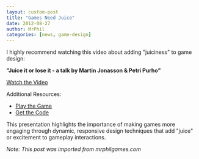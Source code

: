 ```yaml
---
layout: custom-post
title: "Games Need Juice"
date: 2012-08-27
author: MrPhil
categories: [news, game-design]
---
```


I highly recommend watching this video about adding "juiciness" to game design:

**"Juice it or lose it - a talk by Martin Jonasson & Petri Purho"**

[Watch the Video](http://www.youtube.com/watch?v=Fy0aCDmgnxg)

Additional Resources:
- [Play the Game](http://grapefrukt.com/f/games/juicy-breakout/)
- [Get the Code](https://github.com/grapefrukt/juicy-breakout)

This presentation highlights the importance of making games more engaging through dynamic, responsive design techniques that add "juice" or excitement to gameplay interactions.

*Note: This post was imported from mrphilgames.com*